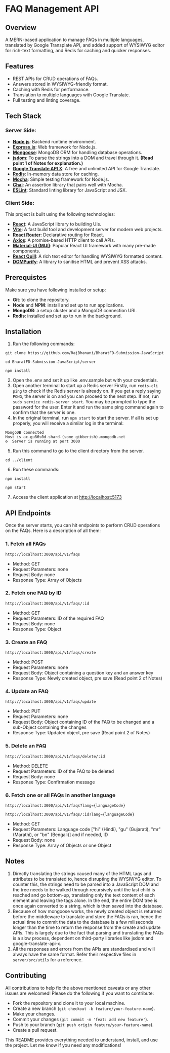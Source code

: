 # FAQ Management API

## Overview

A MERN-based application to manage FAQs in multiple languages, translated by Google Transplate API, and added support of WYSIWYG editor for rich-text formatting, and Redis for caching and quicker responses.

## Features

- REST APIs for CRUD operations of FAQs.
- Answers stored in WYSIWYG-friendly format.
- Caching with Redis for performance.
- Translation to multiple languages with Google Translate.
- Full testing and linting coverage.

## Tech Stack

### Server Side:

- [**Node.js**](https://nodejs.org/en): Backend runtime environment.
- [**Express.js**](https://expressjs.com/): Web framework for Node.js.
- [**Mongoose**](https://mongoosejs.com/): MongoDB ORM for handling database operations.
- [**jsdom**](https://www.npmjs.com/package/jsdom): To parse the strings into a DOM and travel through it. **(Read point 1 of Notes for explanation.)**
- [**Google Translate API X**](): A free and unlimited API for Google Translate.
- [**Redis**](https://redis.io/): In-memory data store for caching.
- [**Mocha**](https://mochajs.org/): Simple testing framework for Node.js.
- [**Chai**](https://www.chaijs.com/): An assertion library that pairs well with Mocha.
- [**ESLint**](https://eslint.org/): Standard linting library for JavaScript and JSX.

### Client Side:

This project is built using the following technologies:

- [**React**](https://react.dev/): A JavaScript library to building UIs.
- [**Vite**](https://vitejs.dev/): A fast build tool and development server for modern web projects.
- [**React Router**](https://reactrouter.com/): Declarative routing for React.
- [**Axios**](https://axios-http.com/): A promise-based HTTP client to call APIs.
- [**Material-UI (MUI)**](https://mui.com/): Popular React UI framework with many pre-made components.
- [**React Quill**](https://www.npmjs.com/package/react-quill): A rich text editor for handling WYSIWYG formatted content.
- [**DOMPurify**](https://www.npmjs.com/package/dompurify): A library to sanitise HTML and prevent XSS attacks.

## Prerequistes

Make sure you have following installed or setup:

- **Git**: to clone the repository.
- **Node** and **NPM**: install and set up to run applications.
- **MongoDB**: a setup cluster and a MongoDB connection URI.
- **Redis**: installed and set up to run in the background.

## Installation

1. Run the following commands:

```
git clone https://github.com/RajBhanani/BharatFD-Submission-JavaScript
```

```
cd BharatFD-Submission-JavaScript/server
```

```
npm install
```

2. Open the .env and set it up like .env.sample but with your credentials.
3. Open another terminal to start up a Redis server
   Firstly, run `redis-cli ping` to check if the Redis server is already on.
   If you get a reply saying `PONG`, the server is on and you can proceed to the next step. If not, run `sudo service redis-server start`. You may be prompted to type the password for the user. Enter it and run the same ping command again to confirm that the server is one.
4. In the original terminal, run `npm start` to start the server. If all is set up properly, you will receive a similar log in the terminal:

```
MongoDB connected
Host is ac-gu86s0d-shard-(some gibberish).mongodb.net
⚙️  Server is running at port 3000
```

5. Run this command to go to the client directory from the server.

```
cd ../client
```

6. Run these commands:

```
npm install
```

```
npm start
```

7. Access the client application at [http://localhost:5173](http://localhost:5173)

## API Endpoints

Once the server starts, you can hit endpoints to perform CRUD operations on the FAQs.
Here is a description of all them:

### 1. Fetch all FAQs

```
http://localhost:3000/api/v1/faqs
```

- Method: GET
- Request Parameters: none
- Request Body: none
- Response Type: Array of Objects

### 2. Fetch one FAQ by ID

```
http://localhost:3000/api/v1/faqs/:id
```

- Method: GET
- Request Parameters: ID of the required FAQ
- Request Body: none
- Response Type: Object

### 3. Create an FAQ

```
http://localhost:3000/api/v1/faqs/create
```

- Method: POST
- Request Parameters: none
- Request Body: Object containing a question key and an answer key
- Response Type: Newly created object, pre save (Read point 2 of Notes)

### 4. Update an FAQ

```
http://localhost:3000/api/v1/faqs/update
```

- Method: PUT
- Request Parameters: none
- Request Body: Object containing ID of the FAQ to be changed and a sub-Object containing the changes
- Response Type: Updated object, pre save (Read point 2 of Notes)

### 5. Delete an FAQ

```
http://localhost:3000/api/v1/faqs/delete/:id
```

- Method: DELETE
- Request Parameters: ID of the FAQ to be deleted
- Request Body: none
- Response Type: Confirmation message

### 6. Fetch one or all FAQs in another language

```
http://localhost:3000/api/v1/faqs?lang={languageCode}
```

```
http://localhost:3000/api/v1/faqs/:id?lang={languageCode}
```

- Method: GET
- Request Parameters: Language code ["hi" (Hindi), "gu" (Gujarati), "mr" (Marathi), or "bn" (Bengali)] and if needed, ID
- Request Body: none
- Response Type: Array of Objects or one Object

## Notes

1. Directly translating the strings caused many of the HTML tags and attributes to be translated to, hence disrupting the WYSIWYG editor. To counter this, the strings need to be parsed into a JavaScript DOM and the tree needs to be walked through recursively until the last child is reached and go bottom-up, translating only the text content of each element and leaving the tags alone. In the end, the entire DOM tree is once again converted to a string, which is then saved into the database.
2. Because of how mongoose works, the newly created object is returned before the middleware to translate and store the FAQs is ran, hence the actual time to commit the data to the database is a few miliseconds longer than the time to return the response from the create and update APIs. This is largely due to the fact that parsing and translating the FAQs is a slow process, dependent on third-party libraries like jsdom and google-translate-api-x.
3. All the responses and errors from the APIs are standardised and will always have the same format. Refer their respective files in `server/src/utils` for a reference.

## Contributing

All contributions to help fix the above mentioned caveats or any other issues are welcomed!
Please do the following if you want to contribute:

- Fork the repository and clone it to your local machine.
- Create a new branch (`git checkout -b feature/your-feature-name`).
- Make your changes.
- Commit your changes (`git commit -m 'feat: add new feature'`).
- Push to your branch (`git push origin feature/your-feature-name`).
- Create a pull request.

This README provides everything needed to understand, install, and use the project. Let me know if you need any modifications!
